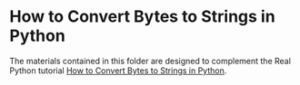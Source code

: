 # How to Convert Bytes to Strings in Python

The materials contained in this folder are designed to complement the Real Python tutorial [How to Convert Bytes to Strings in Python](https://realpython.com/convert-python-bytes-to-strings/).
